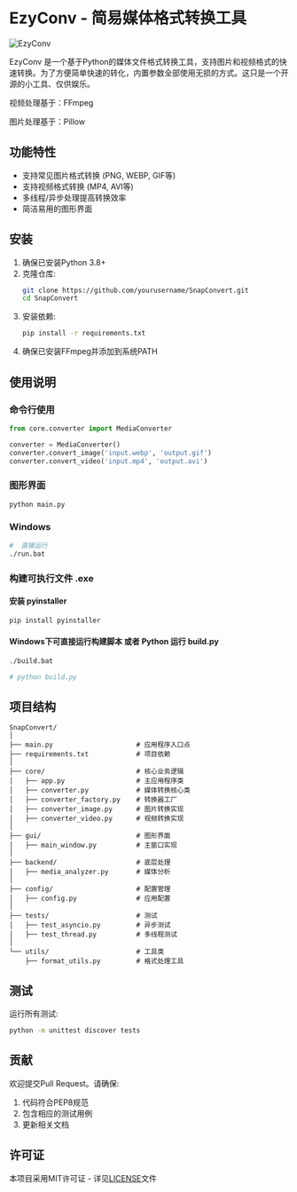 # EzyConv - 简易媒体格式转换工具

![EzyConv](assets\EzyConv.ico)

EzyConv 是一个基于Python的媒体文件格式转换工具，支持图片和视频格式的快速转换。为了方便简单快速的转化，内置参数全部使用无损的方式。这只是一个开源的小工具、仅供娱乐。

视频处理基于：FFmpeg

图片处理基于：Pillow

## 功能特性
- 支持常见图片格式转换 (PNG, WEBP, GIF等)
- 支持视频格式转换 (MP4, AVI等)
- 多线程/异步处理提高转换效率
- 简洁易用的图形界面

## 安装

1. 确保已安装Python 3.8+
2. 克隆仓库:
   ```bash
   git clone https://github.com/yourusername/SnapConvert.git
   cd SnapConvert
   ```
3. 安装依赖:
   ```bash
   pip install -r requirements.txt
   ```
4. 确保已安装FFmpeg并添加到系统PATH

## 使用说明

### 命令行使用
```python
from core.converter import MediaConverter

converter = MediaConverter()
converter.convert_image('input.webp', 'output.gif')
converter.convert_video('input.mp4', 'output.avi')
```

### 图形界面
```bash
python main.py
```

### Windows
```bash
#  直接运行
./run.bat
```

### 构建可执行文件 .exe

#### 安装 pyinstaller
```bash
pip install pyinstaller
```
#### Windows下可直接运行构建脚本 或者 Python 运行 build.py
```bash
./build.bat 

# python build.py
```



## 项目结构
```
SnapConvert/
│
├── main.py                     # 应用程序入口点
├── requirements.txt            # 项目依赖
│
├── core/                       # 核心业务逻辑
│   ├── app.py                  # 主应用程序类
│   ├── converter.py            # 媒体转换核心类
│   ├── converter_factory.py    # 转换器工厂
│   ├── converter_image.py      # 图片转换实现
│   ├── converter_video.py      # 视频转换实现
│
├── gui/                        # 图形界面
│   ├── main_window.py          # 主窗口实现
│
├── backend/                    # 底层处理
│   ├── media_analyzer.py       # 媒体分析
│
├── config/                     # 配置管理
│   ├── config.py               # 应用配置
│
├── tests/                      # 测试
│   ├── test_asyncio.py         # 异步测试
│   ├── test_thread.py          # 多线程测试
│
└── utils/                      # 工具类
    ├── format_utils.py         # 格式处理工具
```

## 测试
运行所有测试:
```bash
python -m unittest discover tests
```

## 贡献
欢迎提交Pull Request。请确保:
1. 代码符合PEP8规范
2. 包含相应的测试用例
3. 更新相关文档

## 许可证
本项目采用MIT许可证 - 详见[LICENSE](LICENSE)文件
